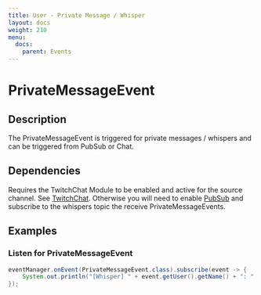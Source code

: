 ```yaml
---
title: User - Private Message / Whisper
layout: docs
weight: 210
menu: 
  docs:
    parent: Events
---
```


# PrivateMessageEvent

## Description

The PrivateMessageEvent is triggered for private messages / whispers and can be triggered from PubSub or Chat.

## Dependencies

Requires the TwitchChat Module to be enabled and active for the source channel. See [TwitchChat](../chat).
Otherwise you will need to enable [PubSub](../pubsub) and subscribe to the whispers topic the receive PrivateMessageEvents.

## Examples

### Listen for PrivateMessageEvent

```java
eventManager.onEvent(PrivateMessageEvent.class).subscribe(event -> {
	System.out.println("[Whisper] " + event.getUser().getName() + ": " + event.getMessage());
});
```
